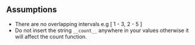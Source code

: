 ## Assumptions
- There are no overlapping intervals e.g [ 1 - 3, 2 - 5 ]
- Do not insert the string `__count__` anywhere in your values otherwise it will affect the count function.